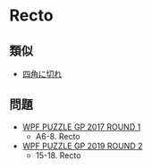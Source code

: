 # Recto

## 類似
- [四角に切れ](shikaku.md)

## 問題
- [WPF PUZZLE GP 2017 ROUND 1](../questions/wpfpgp2017-1.md)
	- A6-8. Recto
- [WPF PUZZLE GP 2019 ROUND 2](../questions/wpfpgp2019-2.md)
	- 15-18. Recto
